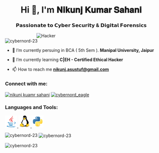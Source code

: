 <h1 align="center">Hi 👋, I'm 𝐍𝐢𝐤𝐮𝐧𝐣 𝐊𝐮𝐦𝐚𝐫 𝐒𝐚𝐡𝐚𝐧𝐢 </h1>
<h3 align="center"> 𝗣𝗮𝘀𝘀𝗶𝗼𝗻𝗮𝘁𝗲 𝘁𝗼 𝗖𝘆𝗯𝗲𝗿 𝗦𝗲𝗰𝘂𝗿𝗶𝘁𝘆 & 𝗗𝗶𝗴𝗶𝘁𝗮𝗹 𝗙𝗼𝗿𝗲𝗻𝘀𝗶𝗰𝘀 </h3>

<img align="right" alt="Hacker" width="400" src="https://cdn.dribbble.com/users/732330/screenshots/4025801/media/b3eef5905ed95c66ef69dd203f663be9.gif">

<p align="left"> <img src="https://komarev.com/ghpvc/?username=cybernord-23&label=Profile%20views&color=0e75b6&style=flat" alt="cybernord-23" /> </p>

- 🔭 I’m currently persuing in BCA ( 5th Sem ). **Manipal University, Jaipur**

- 🌱 I’m currently learning **C|EH - Certified Ethical Hacker**

- 📫 How to reach me **nikunj.asustuf@gmail.com**

<h3 align="left">Connect with me:</h3>
<p align="left">
<a href="https://linkedin.com/in/nikunj kuamr sahani" target="blank"><img align="center" src="https://raw.githubusercontent.com/rahuldkjain/github-profile-readme-generator/master/src/images/icons/Social/linked-in-alt.svg" alt="nikunj kuamr sahani" height="30" width="40" /></a>
<a href="https://instagram.com/cybernord_eagle" target="blank"><img align="center" src="https://raw.githubusercontent.com/rahuldkjain/github-profile-readme-generator/master/src/images/icons/Social/instagram.svg" alt="cybernord_eagle" height="30" width="40" /></a>
</p>

<h3 align="left">Languages and Tools:</h3>
<p align="left"> <a href="https://www.java.com" target="_blank" rel="noreferrer"> <img src="https://raw.githubusercontent.com/devicons/devicon/master/icons/java/java-original.svg" alt="java" width="40" height="40"/> </a> <a href="https://www.linux.org/" target="_blank" rel="noreferrer"> <img src="https://raw.githubusercontent.com/devicons/devicon/master/icons/linux/linux-original.svg" alt="linux" width="40" height="40"/> </a> <a href="https://www.python.org" target="_blank" rel="noreferrer"> <img src="https://raw.githubusercontent.com/devicons/devicon/master/icons/python/python-original.svg" alt="python" width="40" height="40"/> </a> </p>

<p><img align="left" src="https://github-readme-stats.vercel.app/api/top-langs?username=cybernord-23&show_icons=true&locale=en&layout=compact" alt="cybernord-23" /></p>

<p>&nbsp;<img align="center" src="https://github-readme-stats.vercel.app/api?username=cybernord-23&show_icons=true&locale=en" alt="cybernord-23" /></p>

<p><img align="center" src="https://github-readme-streak-stats.herokuapp.com/?user=cybernord-23&" alt="cybernord-23" /></p>
